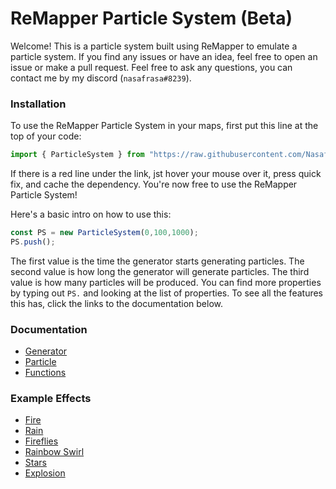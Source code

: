 # ReMapper Particle System (Beta)
Welcome! This is a particle system built using ReMapper to emulate a particle system. If you find any issues or have an idea, feel free to open an issue or make a pull request. Feel free to ask any questions, you can contact me by my discord (`nasafrasa#8239`).

### Installation

To use the ReMapper Particle System in your maps, first put this line at the top of your code:
```ts
import { ParticleSystem } from "https://raw.githubusercontent.com/Nasafrasa/ReMapperParticleSystem/0.1.0/src/mod.ts";
```
If there is a red line under the link, jst hover your mouse over it, press quick fix, and cache the dependency. You're now free to use the ReMapper Particle System!

Here's a basic intro on how to use this:
```ts
const PS = new ParticleSystem(0,100,1000);
PS.push();
```
The first value is the time the generator starts generating particles. The second value is how long the generator will generate particles. The third value is how many particles will be produced. You can find more properties by typing out `PS.` and looking at the list of properties. To see all the features this has, click the links to the documentation below.


### Documentation

- [Generator](https://github.com/Nasafrasa/ReMapperParticleSystem/wiki/Generator-Documentation)
- [Particle](https://github.com/Nasafrasa/ReMapperParticleSystem/wiki/Particle-Documentation)
- [Functions](https://github.com/Nasafrasa/ReMapperParticleSystem/wiki/Functions-Documentation)

### Example Effects

- [Fire](https://github.com/Nasafrasa/ReMapperParticleSystem/wiki/Example-Effects#fire)
- [Rain](https://github.com/Nasafrasa/ReMapperParticleSystem/wiki/Example-Effects#rain)
- [Fireflies](https://github.com/Nasafrasa/ReMapperParticleSystem/wiki/Example-Effects#fireflies)
- [Rainbow Swirl](https://github.com/Nasafrasa/ReMapperParticleSystem/wiki/Example-Effects#rainbow-swirl)
- [Stars](https://github.com/Nasafrasa/ReMapperParticleSystem/wiki/Example-Effects#stars)
- [Explosion](https://github.com/Nasafrasa/ReMapperParticleSystem/wiki/Example-Effects#explosion)
